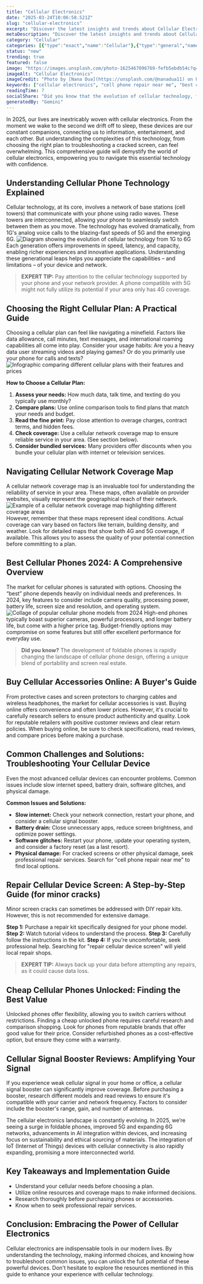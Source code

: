 ```yaml
---
title: "Cellular Electronics"
date: "2025-03-24T10:06:58.521Z"
slug: "cellular-electronics"
excerpt: "Discover the latest insights and trends about Cellular Electronics. This comprehensive guide covers everything you need to know about Cellular Electronics in 2025."
metaDescription: "Discover the latest insights and trends about Cellular Electronics. This comprehensive guide covers everything you need to know about Cellular Electronics ..."
category: "Cellular"
categories: [{"type":"exact","name":"Cellular"},{"type":"general","name":"Electronics"},{"type":"medium","name":"Hardware Engineering"},{"type":"specific","name":"Battery Technology"},{"type":"niche","name":"Lithium-ion Chemistry"}]
status: "new"
trending: true
featured: false
image: "https://images.unsplash.com/photo-1625467096769-fefb5ebdb54c?q=85&w=1200&fit=max&fm=webp&auto=compress"
imageAlt: "Cellular Electronics"
imageCredit: "Photo by [Nana Dua](https://unsplash.com/@nanadua11) on Unsplash"
keywords: ["cellular electronics", "cell phone repair near me", "best cellular phones 2024", "buy cellular accessories online", "cellular network coverage map", "how to choose a cellular plan", "cellular phone technology explained", "cheap cellular phones unlocked", "cellular signal booster reviews", "repair cellular device screen"]
readingTime: 7
socialShare: "Did you know that the evolution of cellular technology, from 1G to the emerging 6G, has fundamentally reshaped how we connect and communicate?  The impact is far greater than just faster speeds."
generatedBy: "Gemini"
---
```


In 2025, our lives are inextricably woven with cellular electronics. From the moment we wake to the second we drift off to sleep, these devices are our constant companions, connecting us to information, entertainment, and each other. But understanding the complexities of this technology, from choosing the right plan to troubleshooting a cracked screen, can feel overwhelming. This comprehensive guide will demystify the world of cellular electronics, empowering you to navigate this essential technology with confidence.

## Understanding Cellular Phone Technology Explained

Cellular technology, at its core, involves a network of base stations (cell towers) that communicate with your phone using radio waves.  These towers are interconnected, allowing your phone to seamlessly switch between them as you move.  The technology has evolved dramatically, from 1G's analog voice calls to the blazing-fast speeds of 5G and the emerging 6G. ![Diagram showing the evolution of cellular technology from 1G to 6G](https://images.unsplash.com/photo-1626726092122-f5b2af39faf6?q=85&w=1200&fit=max&fm=webp&auto=compress)  Each generation offers improvements in speed, latency, and capacity, enabling richer experiences and innovative applications.  Understanding these generational leaps helps you appreciate the capabilities – and limitations – of your device and network.

> **EXPERT TIP:**  Pay attention to the cellular technology supported by your phone and your network provider.  A phone compatible with 5G might not fully utilize its potential if your area only has 4G coverage.

## Choosing the Right Cellular Plan: A Practical Guide

Choosing a cellular plan can feel like navigating a minefield.  Factors like data allowance, call minutes, text messages, and international roaming capabilities all come into play.  Consider your usage habits: Are you a heavy data user streaming videos and playing games? Or do you primarily use your phone for calls and texts? ![Infographic comparing different cellular plans with their features and prices](https://images.unsplash.com/photo-1625467096769-fefb5ebdb54c?q=85&w=1200&fit=max&fm=webp&auto=compress)

**How to Choose a Cellular Plan:**

1. **Assess your needs:**  How much data, talk time, and texting do you typically use monthly?
2. **Compare plans:** Use online comparison tools to find plans that match your needs and budget.
3. **Read the fine print:**  Pay close attention to overage charges, contract terms, and hidden fees.
4. **Check coverage:** Use a cellular network coverage map to ensure reliable service in your area.  (See section below).
5. **Consider bundled services:** Many providers offer discounts when you bundle your cellular plan with internet or television services.

## Navigating Cellular Network Coverage Map

A cellular network coverage map is an invaluable tool for understanding the reliability of service in your area. These maps, often available on provider websites, visually represent the geographical reach of their network. ![Example of a cellular network coverage map highlighting different coverage areas](https://images.unsplash.com/photo-1610034499386-e70758847b99?q=85&w=1200&fit=max&fm=webp&auto=compress)  However, remember that these maps represent ideal conditions.  Actual coverage can vary based on factors like terrain, building density, and weather.  Look for detailed maps that show both 4G and 5G coverage, if available.  This allows you to assess the quality of your potential connection before committing to a plan.

## Best Cellular Phones 2024: A Comprehensive Overview

The market for cellular phones is saturated with options.  Choosing the “best” phone depends heavily on individual needs and preferences.  In 2024, key features to consider include camera quality, processing power, battery life, screen size and resolution, and operating system. ![Collage of popular cellular phone models from 2024](https://images.unsplash.com/photo-1610034449610-a4fa929867f2?q=85&w=1200&fit=max&fm=webp&auto=compress)  High-end phones typically boast superior cameras, powerful processors, and longer battery life, but come with a higher price tag. Budget-friendly options may compromise on some features but still offer excellent performance for everyday use.

> **Did you know?**  The development of foldable phones is rapidly changing the landscape of cellular phone design, offering a unique blend of portability and screen real estate.

## Buy Cellular Accessories Online: A Buyer's Guide

From protective cases and screen protectors to charging cables and wireless headphones, the market for cellular accessories is vast.  Buying online offers convenience and often lower prices.  However, it's crucial to carefully research sellers to ensure product authenticity and quality.  Look for reputable retailers with positive customer reviews and clear return policies.  When buying online, be sure to check specifications, read reviews, and compare prices before making a purchase.

## Common Challenges and Solutions: Troubleshooting Your Cellular Device

Even the most advanced cellular devices can encounter problems.  Common issues include slow internet speed, battery drain, software glitches, and physical damage.

**Common Issues and Solutions:**

* **Slow internet:** Check your network connection, restart your phone, and consider a cellular signal booster.
* **Battery drain:** Close unnecessary apps, reduce screen brightness, and optimize power settings.
* **Software glitches:**  Restart your phone, update your operating system, and consider a factory reset (as a last resort).
* **Physical damage:** For cracked screens or other physical damage, seek professional repair services.  Search for "cell phone repair near me" to find local options.

## Repair Cellular Device Screen: A Step-by-Step Guide (for minor cracks)

Minor screen cracks can sometimes be addressed with DIY repair kits.  However, this is not recommended for extensive damage.

**Step 1:**  Purchase a repair kit specifically designed for your phone model.
**Step 2:**  Watch tutorial videos to understand the process.
**Step 3:**  Carefully follow the instructions in the kit.
**Step 4:**  If you're uncomfortable, seek professional help.  Searching for "repair cellular device screen" will yield local repair shops.

> **EXPERT TIP:**  Always back up your data before attempting any repairs, as it could cause data loss.

## Cheap Cellular Phones Unlocked: Finding the Best Value

Unlocked phones offer flexibility, allowing you to switch carriers without restrictions.  Finding a cheap unlocked phone requires careful research and comparison shopping.  Look for phones from reputable brands that offer good value for their price.  Consider refurbished phones as a cost-effective option, but ensure they come with a warranty.

## Cellular Signal Booster Reviews: Amplifying Your Signal

If you experience weak cellular signal in your home or office, a cellular signal booster can significantly improve coverage.  Before purchasing a booster, research different models and read reviews to ensure it's compatible with your carrier and network frequency.  Factors to consider include the booster's range, gain, and number of antennas.



The cellular electronics landscape is constantly evolving.  In 2025, we’re seeing a surge in foldable phones, improved 5G and expanding 6G networks, advancements in AI integration within devices, and increasing focus on sustainability and ethical sourcing of materials.  The integration of IoT (Internet of Things) devices with cellular connectivity is also rapidly expanding, promising a more interconnected world.

## Key Takeaways and Implementation Guide

* Understand your cellular needs before choosing a plan.
* Utilize online resources and coverage maps to make informed decisions.
* Research thoroughly before purchasing phones or accessories.
* Know when to seek professional repair services.

## Conclusion:  Embracing the Power of Cellular Electronics

Cellular electronics are indispensable tools in our modern lives. By understanding the technology, making informed choices, and knowing how to troubleshoot common issues, you can unlock the full potential of these powerful devices.  Don't hesitate to explore the resources mentioned in this guide to enhance your experience with cellular technology.

